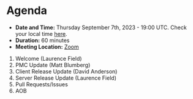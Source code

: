 # Agenda

* **Date and Time:** Thursday September 7th, 2023 - 19:00 UTC.  Check your local time [here](https://www.timeanddate.com/worldclock/converter.html?iso=20230907T190000&p1=791&p2=64&p3=179&p4=1440&p5=136&p6=309).
* **Duration:** 60 minutes
* **Meeting Location:** [Zoom](https://cern.zoom.us/j/68241681305?pwd=alRxamV2ZkpQN25tNGxEd1NRdDN3Zz09)

1. Welcome (Laurence Field) 
2. PMC Update (Matt Blumberg)
3. Client Release Update (David Anderson)
4. Server Release Update (Laurence Field) 
5. Pull Requests/Issues
6. AOB
